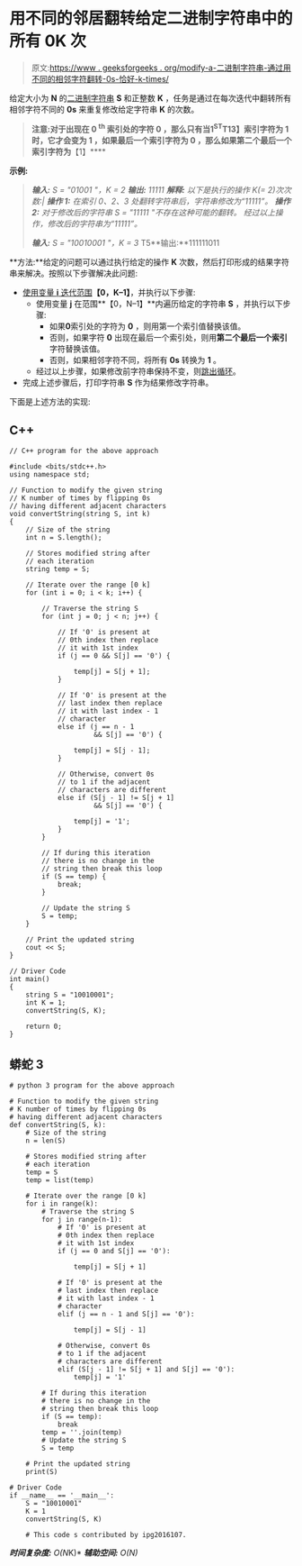 # 用不同的邻居翻转给定二进制字符串中的所有 0K 次

> 原文:[https://www . geeksforgeeks . org/modify-a-二进制字符串-通过用不同的相邻字符翻转-0s-恰好-k-times/](https://www.geeksforgeeks.org/modify-a-binary-string-by-flipping-0s-with-different-adjacent-characters-exactly-k-times/)

给定大小为 **N** 的[二进制字符串](https://www.geeksforgeeks.org/tag/binary-string/) **S** 和正整数 **K** ，任务是通过在每次迭代中翻转所有相邻字符不同的 **0s** 来重复修改给定字符串 **K** 的次数。

> **注意:**对于出现在 **0 <sup>th</sup>** 索引处的字符 **0** ，那么只有当**1<sup>ST</sup>T13】索引字符为 **1** 时，它才会变为 **1** ，如果最后一个索引字符为 **0** ，那么如果第二个最后一个索引字符为**【1】****

**示例:**

> ***输入:** S = "01001 "，K = 2*
> ***输出:** 11111*
> ***解释:***
> *以下是执行的操作 K(= 2)次次数:|*
> ***操作 1:** 在索引 0、2、3 处翻转字符串后，字符串修改为“11111”。*
> ***操作 2:** 对于修改后的字符串 S = "11111 "不存在这种可能的翻转。*
> *经过以上操作，修改后的字符串为“11111”。*
> 
> ***输入:** S = "10010001 "，K = 3*
> T5**输出:**111111011

**方法:**给定的问题可以通过执行给定的操作 **K** 次数，然后打印形成的结果字符串来解决。按照以下步骤解决此问题:

*   [使用变量 **i** 迭代范围](https://www.geeksforgeeks.org/range-based-loop-c/)**【0，K–1】**，并执行以下步骤:
    *   使用变量 **j** 在范围**【0，N–1】**内遍历给定的字符串 **S** ，并执行以下步骤:
        *   如果**0**索引处的字符为 **0** ，则用第一个索引值替换该值。
        *   否则，如果字符 **0** 出现在最后一个索引处，则用**第二个最后一个索引**字符替换该值。
        *   否则，如果相邻字符不同，将所有 **0s** 转换为 **1** 。
    *   经过以上步骤，如果修改前字符串保持不变，则[跳出循环](https://www.geeksforgeeks.org/break-statement-cc/)。
*   完成上述步骤后，打印字符串 **S** 作为结果修改字符串。

下面是上述方法的实现:

## C++

```
// C++ program for the above approach

#include <bits/stdc++.h>
using namespace std;

// Function to modify the given string
// K number of times by flipping 0s
// having different adjacent characters
void convertString(string S, int k)
{
    // Size of the string
    int n = S.length();

    // Stores modified string after
    // each iteration
    string temp = S;

    // Iterate over the range [0 k]
    for (int i = 0; i < k; i++) {

        // Traverse the string S
        for (int j = 0; j < n; j++) {

            // If '0' is present at
            // 0th index then replace
            // it with 1st index
            if (j == 0 && S[j] == '0') {

                temp[j] = S[j + 1];
            }

            // If '0' is present at the
            // last index then replace
            // it with last index - 1
            // character
            else if (j == n - 1
                     && S[j] == '0') {

                temp[j] = S[j - 1];
            }

            // Otherwise, convert 0s
            // to 1 if the adjacent
            // characters are different
            else if (S[j - 1] != S[j + 1]
                     && S[j] == '0') {

                temp[j] = '1';
            }
        }

        // If during this iteration
        // there is no change in the
        // string then break this loop
        if (S == temp) {
            break;
        }

        // Update the string S
        S = temp;
    }

    // Print the updated string
    cout << S;
}

// Driver Code
int main()
{
    string S = "10010001";
    int K = 1;
    convertString(S, K);

    return 0;
}
```

## 蟒蛇 3

```
# python 3 program for the above approach

# Function to modify the given string
# K number of times by flipping 0s
# having different adjacent characters
def convertString(S, k):
    # Size of the string
    n = len(S)

    # Stores modified string after
    # each iteration
    temp = S
    temp = list(temp)

    # Iterate over the range [0 k]
    for i in range(k):
        # Traverse the string S
        for j in range(n-1):
            # If '0' is present at
            # 0th index then replace
            # it with 1st index
            if (j == 0 and S[j] == '0'):

                temp[j] = S[j + 1]

            # If '0' is present at the
            # last index then replace
            # it with last index - 1
            # character
            elif (j == n - 1 and S[j] == '0'):

                temp[j] = S[j - 1]

            # Otherwise, convert 0s
            # to 1 if the adjacent
            # characters are different
            elif (S[j - 1] != S[j + 1] and S[j] == '0'):
                temp[j] = '1'

        # If during this iteration
        # there is no change in the
        # string then break this loop
        if (S == temp):
            break
        temp = ''.join(temp)
        # Update the string S
        S = temp

    # Print the updated string
    print(S)

# Driver Code
if __name__ == '__main__':
    S = "10010001"
    K = 1
    convertString(S, K)

    # This code s contributed by ipg2016107.
```

***时间复杂度:** O(N*K)*
***辅助空间:** O(N)*
